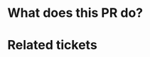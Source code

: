 
# What does this PR do?
<!-- Briefly describe what this PR is for -->
# Related tickets
<!-- Mention the ticket(s) this PR closes or is related -->
